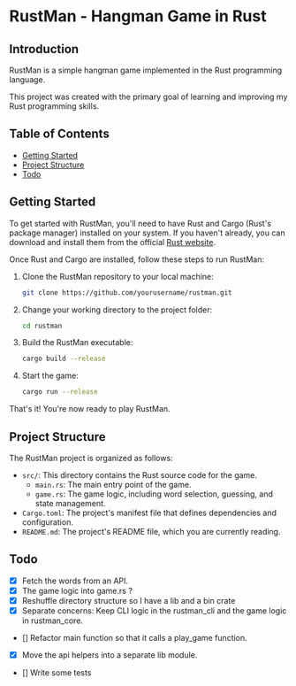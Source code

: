 # RustMan - Hangman Game in Rust

## Introduction

RustMan is a simple hangman game implemented in the Rust programming language.

This project was created with the primary goal of learning and improving my Rust programming skills.

## Table of Contents

- [Getting Started](#getting-started)
- [Project Structure](#project-structure)
- [Todo](#todo)

## Getting Started

To get started with RustMan, you'll need to have Rust and Cargo (Rust's package manager) installed on your system. If you haven't already, you can download and install them from the official [Rust website](https://www.rust-lang.org/tools/install).

Once Rust and Cargo are installed, follow these steps to run RustMan:

1. Clone the RustMan repository to your local machine:

   ```bash
   git clone https://github.com/yourusername/rustman.git
   ```

2. Change your working directory to the project folder:

   ```bash
   cd rustman
   ```

3. Build the RustMan executable:

   ```bash
   cargo build --release
   ```

4. Start the game:

   ```bash
   cargo run --release
   ```

That's it! You're now ready to play RustMan.

## Project Structure

The RustMan project is organized as follows:

- `src/`: This directory contains the Rust source code for the game.
  - `main.rs`: The main entry point of the game.
  - `game.rs`: The game logic, including word selection, guessing, and state management.
- `Cargo.toml`: The project's manifest file that defines dependencies and configuration.
- `README.md`: The project's README file, which you are currently reading.

## Todo

- [x] Fetch the words from an API.
- [x] The game logic into game.rs ?
- [x] Reshuffle directory structure so I have a lib and a bin crate
- [x] Separate concerns: Keep CLI logic in the rustman_cli and the game logic in rustman_core.
- [] Refactor main function so that it calls a play_game function.
- [x] Move the api helpers into a separate lib module.
- [] Write some tests
